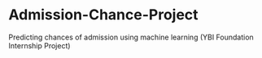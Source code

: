 # Admission-Chance-Project
Predicting chances of admission using machine learning (YBI Foundation Internship Project)
